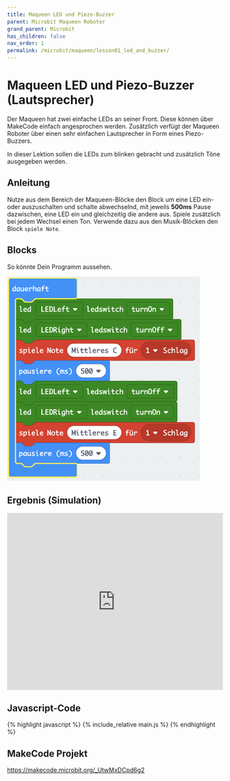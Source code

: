 ```yaml
---
title: Maqueen LED und Piezo-Buzzer 
parent: Microbit Maqueen Roboter
grand_parent: Microbit
has_children: false
nav_order: 1
permalink: /microbit/maqueen/lesson01_led_and_buzzer/
---
```


# Maqueen LED und Piezo-Buzzer (Lautsprecher)

Der Maqueen hat zwei einfache LEDs an seiner Front. Diese können über MakeCode einfach angesprochen werden. Zusätzlich verfügt der Maqueen Roboter über einen sehr einfachen Lautsprecher in Form eines Piezo-Buzzers.

In dieser Lektion sollen die LEDs zum blinken gebracht und zusätzlich Töne ausgegeben werden.

## Anleitung

Nutze aus dem Bereich der Maqueen-Blöcke den Block um eine LED ein- oder auszuschalten und schalte abwechselnd, mit jeweils __500ms__ Pause dazwischen, eine LED ein und gleichzeitig die andere aus.
Spiele zusätzlich bei jedem Wechsel einen Ton. Verwende dazu aus den Musik-Blöcken den Block `spiele Note`.

## Blocks

So könnte Dein Programm aussehen.

<img src="./screenshot.png" width="450px"/>

## Ergebnis (Simulation)

<div style="position:relative;height:0;padding-bottom:81.97%;overflow:hidden;"><iframe style="position:absolute;top:0;left:0;width:100%;height:100%;" src="https://makecode.microbit.org/---run?id=_UtwMxDCpd6g2" allowfullscreen="allowfullscreen" sandbox="allow-popups allow-forms allow-scripts allow-same-origin" frameborder="0"></iframe></div>

## Javascript-Code

{% highlight javascript %}
    {% include_relative main.js %}
{% endhighlight %}

## MakeCode Projekt

https://makecode.microbit.org/_UtwMxDCpd6g2
